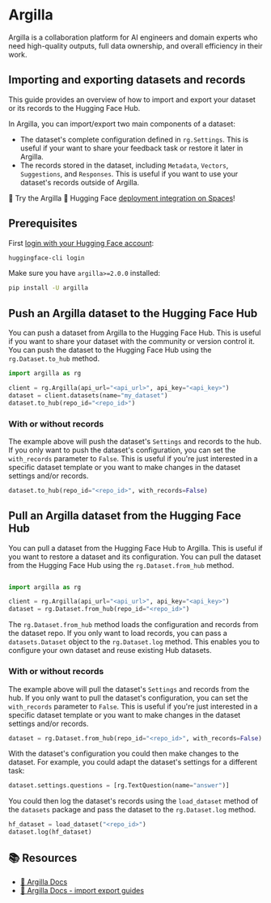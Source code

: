 # Argilla

Argilla is a collaboration platform for AI engineers and domain experts who need high-quality outputs, full data ownership, and overall efficiency in their work.

## Importing and exporting datasets and records

This guide provides an overview of how to import and export your dataset or its records to the Hugging Face Hub.

In Argilla, you can import/export two main components of a dataset:
- The dataset's complete configuration defined in `rg.Settings`. This is useful if your want to share your feedback task or restore it later in Argilla.
- The records stored in the dataset, including `Metadata`, `Vectors`, `Suggestions`, and `Responses`. This is useful if you want to use your dataset's records outside of Argilla.

🚀 Try the Argilla 🤝 Hugging Face [deployment integration on Spaces](https://huggingface.co/docs/hub/en/spaces-sdks-docker-argilla)!

## Prerequisites

First [login with your Hugging Face account](../huggingface_hub/quick-start#login):

```bash
huggingface-cli login
```

Make sure you have `argilla>=2.0.0` installed:

```bash
pip install -U argilla
```

## Push an Argilla dataset to the Hugging Face Hub

You can push a dataset from Argilla to the Hugging Face Hub. This is useful if you want to share your dataset with the community or version control it. You can push the dataset to the Hugging Face Hub using the `rg.Dataset.to_hub` method.

```python
import argilla as rg

client = rg.Argilla(api_url="<api_url>", api_key="<api_key>")
dataset = client.datasets(name="my_dataset")
dataset.to_hub(repo_id="<repo_id>")
```

### With or without records
    
The example above will push the dataset's `Settings` and records to the hub. If you only want to push the dataset's configuration, you can set the `with_records` parameter to `False`. This is useful if you're just interested in a specific dataset template or you want to make changes in the dataset settings and/or records.

```python
dataset.to_hub(repo_id="<repo_id>", with_records=False)
```

## Pull an Argilla dataset from the Hugging Face Hub

You can pull a dataset from the Hugging Face Hub to Argilla. This is useful if you want to restore a dataset and its configuration. You can pull the dataset from the Hugging Face Hub using the `rg.Dataset.from_hub` method.

```python

import argilla as rg

client = rg.Argilla(api_url="<api_url>", api_key="<api_key>")
dataset = rg.Dataset.from_hub(repo_id="<repo_id>")
```

The `rg.Dataset.from_hub` method loads the configuration and records from the dataset repo. If you only want to load records, you can pass a `datasets.Dataset` object to the `rg.Dataset.log` method. This enables you to configure your own dataset and reuse existing Hub datasets. 

### With or without records

The example above will pull the dataset's `Settings` and records from the hub. If you only want to pull the dataset's configuration, you can set the `with_records` parameter to `False`. This is useful if you're just interested in a specific dataset template or you want to make changes in the dataset settings and/or records.

```python
dataset = rg.Dataset.from_hub(repo_id="<repo_id>", with_records=False)
```

With the dataset's configuration you could then make changes to the dataset. For example, you could adapt the dataset's settings for a different task:

```python
dataset.settings.questions = [rg.TextQuestion(name="answer")]
```

You could then log the dataset's records using the `load_dataset` method of the `datasets` package and pass the dataset to the `rg.Dataset.log` method.

```python
hf_dataset = load_dataset("<repo_id>")
dataset.log(hf_dataset)
```

## 📚 Resources

- [🚀 Argilla Docs](https://argilla-io.github.io/argilla/)
- [🚀 Argilla Docs - import export guides](https://argilla-io.github.io/argilla/latest/how_to_guides/import_export/)
